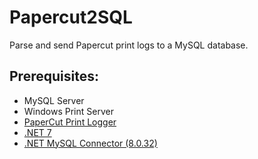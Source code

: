 # Papercut2SQL
Parse and send Papercut print logs to a MySQL database.

## Prerequisites:
- MySQL Server
- Windows Print Server
- [PaperCut Print Logger](https://www.papercut.com/products/free-software/print-logger/)
- [.NET 7](https://dotnet.microsoft.com/en-us/download)
- [.NET MySQL Connector (8.0.32)](https://dev.mysql.com/downloads/connector/net/)
